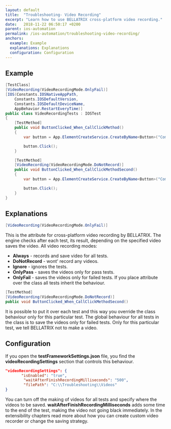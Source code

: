 ```yaml
---
layout: default
title:  "Troubleshooting- Video Recording"
excerpt: "Learn how to use BELLATRIX cross-platform video recording."
date:   2018-11-22 06:50:17 +0200
parent: ios-automation
permalink: /ios-automation/troubleshooting-video-recording/
anchors:
  example: Example
  explanations: Explanations
  configuration: Configuration
---
```

Example
-------
```csharp
[TestClass]
[VideoRecording(VideoRecordingMode.OnlyFail)]
[IOS(Constants.IOSNativeAppPath,
    Constants.IOSDefaultVersion,
    Constants.IOSDefaultDeviceName,
    AppBehavior.RestartEveryTime)]
public class VideoRecordingTests : IOSTest
{
    [TestMethod]
    public void ButtonClicked_When_CallClickMethod()
    {
        var button = App.ElementCreateService.CreateByName<Button>("ComputeSumButton");

        button.Click();
    }

    [TestMethod]
    [VideoRecording(VideoRecordingMode.DoNotRecord)]
    public void ButtonClicked_When_CallClickMethodSecond()
    {
        var button = App.ElementCreateService.CreateByName<Button>("ComputeSumButton");

        button.Click();
    }
}
```

Explanations
------------
```csharp
[VideoRecording(VideoRecordingMode.OnlyFail)]
```
This is the attribute for cross-platform video recording by BELLATRIX. The engine checks after each test, its result, depending on the specified video saves the video.
All video recording modes:
- **Always** - records and save video for all tests.
- **DoNotRecord** - wont' record any videos.
- **Ignore** - ignores the tests.
- **OnlyPass** - saves the videos only for pass tests.
- **OnlyFail** - saves the videos only for failed tests.
If you place attribute over the class all tests inherit the behaviour.
```csharp
[TestMethod]
[VideoRecording(VideoRecordingMode.DoNotRecord)]
public void ButtonClicked_When_CallClickMethodSecond()
```
It is possible to put it over each test and this way you override the class behaviour only for this particular test. The global behaviour for all tests in the class is to save the videos only for failed tests. Only for this particular test, we tell BELLATRIX not to make a video.

Configuration
-------------
If you open the **testFrameworkSettings.json** file, you find the **videoRecordingSettings** section that controls this behaviour.
```json
"videoRecordingSettings": {
       "isEnabled": "true",
        "waitAfterFinishRecordingMilliseconds": "500",
        "filePath": "C:\\Troubleshooting\\Videos"
}
```
You can turn off the making of videos for all tests and specify where the videos to be saved. **waitAfterFinishRecordingMilliseconds** adds some time to the end of the test, making the video not going black immediately. In the extensibility chapters read more about how you can create custom video recorder or change the saving strategy.